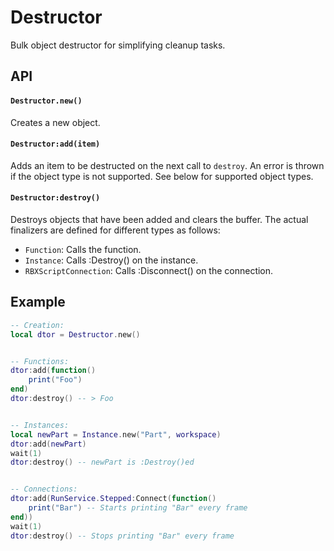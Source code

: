 # Destructor

Bulk object destructor for simplifying cleanup tasks.

## API

#### `Destructor.new()`

Creates a new object.

#### `Destructor:add(item)`

Adds an item to be destructed on the next call to `destroy`.
An error is thrown if the object type is not supported. See below for supported object types.

#### `Destructor:destroy()`

Destroys objects that have been added and clears the buffer.
The actual finalizers are defined for different types as follows:
- `Function`: Calls the function.
- `Instance`: Calls :Destroy() on the instance.
- `RBXScriptConnection`: Calls :Disconnect() on the connection.

## Example

```lua
-- Creation:
local dtor = Destructor.new()


-- Functions:
dtor:add(function()
    print("Foo")
end)
dtor:destroy() -- > Foo


-- Instances:
local newPart = Instance.new("Part", workspace)
dtor:add(newPart)
wait(1)
dtor:destroy() -- newPart is :Destroy()ed


-- Connections:
dtor:add(RunService.Stepped:Connect(function()
    print("Bar") -- Starts printing "Bar" every frame
end))
wait(1)
dtor:destroy() -- Stops printing "Bar" every frame
```
